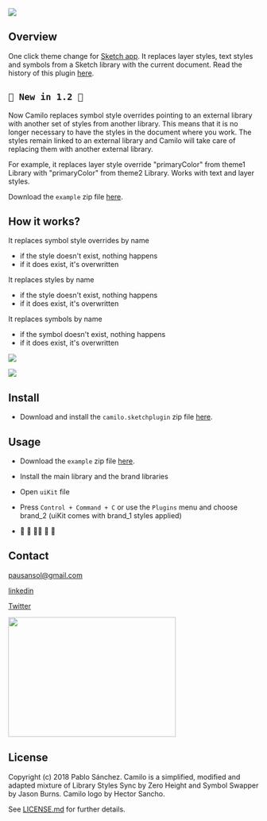 <img src='https://raw.githubusercontent.com/pausansol/camilo/master/images/cover.png'>

## Overview
One click theme change for [Sketch app](https://www.sketchapp.com/). It replaces layer styles, text styles and symbols from a Sketch library with the current document. Read the history of this plugin [here](https://medium.com/makingtuenti/camilo-our-tool-and-technique-for-one-click-brand-change-in-sketch-52-2060ae4161ae). 

## `🙌 New in 1.2 🙌 `

Now Camilo replaces symbol style overrides pointing to an external library with another set of styles from another library. This means that it is no longer necessary to have the styles in the document where you work. The styles remain linked to an external library and Camilo will take care of replacing them with another external library. 

For example, it replaces layer style override "primaryColor" from theme1 Library with "primaryColor" from theme2 Library. Works with text and layer styles.

Download the `example` zip file [here](https://github.com/Pausansol/Camilo/releases/download/v1.2/Camilo_overrides_example.zip).


## How it works?

It replaces symbol style overrides by name

* if the style doesn't exist, nothing happens
* if it does exist, it's overwritten

It replaces styles by name

* if the style doesn't exist, nothing happens
* if it does exist, it's overwritten

It replaces symbols by name

* if the symbol doesn't exist, nothing happens
* if it does exist, it's overwritten

![](https://raw.githubusercontent.com/pausansol/camilo/master/images/brand_change.gif)

<img src='https://raw.githubusercontent.com/pausansol/camilo/master/images/twitter_dark.gif'>

## Install

* Download and install the `camilo.sketchplugin` zip file [here](https://github.com/Pausansol/Camilo/releases/download/v1.2/Camilo.sketchplugin.zip). 

## Usage

* Download the `example` zip file [here](https://github.com/Pausansol/Camilo/releases/download/1.0/Example.zip).

* Install the main library and the brand libraries

* Open `uiKit` file

* Press `Control + Command + C` or use the `Plugins` menu and choose brand_2 (uiKit comes with brand_1 styles applied) 

* 🎉 🎈 🙌🏼 🎈 🎉


## Contact

pausansol@gmail.com

[linkedin](https://www.linkedin.com/in/pablosanchezsoler/)

[Twitter](https://twitter.com/pausansol)

<a href="https://medium.com/makingtuenti/camilo-our-tool-and-technique-for-one-click-brand-change-in-sketch-52-2060ae4161ae">
	<img width="337" height="241" src="https://raw.githubusercontent.com/pausansol/camilo/master/images/medium_preview.png" >
</a>

## License
Copyright (c) 2018 Pablo Sánchez. Camilo is a simplified, modified and adapted mixture of Library Styles Sync by Zero Height and Symbol Swapper by Jason Burns. Camilo logo by Hector Sancho.

See [LICENSE.md](https://github.com/pausansol/camilo/blob/master/LICENSE.md) for further details.
